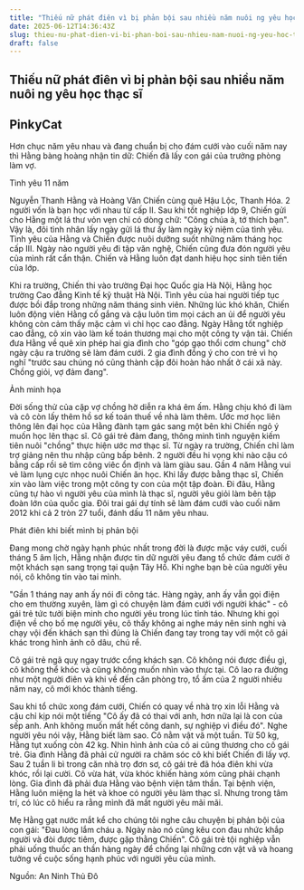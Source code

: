 ```yaml
---
title: "Thiếu nữ phát điên vì bị phản bội sau nhiều năm nuôi ng yêu học thạc sĩ"
date: 2025-06-12T14:36:43Z
slug: thieu-nu-phat-dien-vi-bi-phan-boi-sau-nhieu-nam-nuoi-ng-yeu-hoc-thac-si
draft: false
---
```


## Thiếu nữ phát điên vì bị phản bội sau nhiều năm nuôi ng yêu học thạc sĩ

## PinkyCat

Hơn chục năm yêu nhau và đang chuẩn bị cho đám cưới vào cuối năm nay thì Hằng bàng hoàng nhận tin dữ: Chiến đã lấy con gái của trưởng phòng làm vợ. 
 
 
Tình yêu 11 năm
 
Nguyễn Thanh Hằng và Hoàng Văn Chiến cùng quê Hậu Lộc, Thanh Hóa. 2 người vốn là bạn học với nhau từ cấp II. Sau khi tốt nghiệp lớp 9, Chiến gửi cho Hằng một lá thư vỏn vẹn chỉ có dòng chữ: "Công chúa à, tớ thích bạn". Vậy là, đôi tình nhân lấy ngày gửi lá thư ấy làm ngày kỷ niệm của tình yêu. Tình yêu của Hằng và Chiến được nuôi dưỡng suốt những năm tháng học cấp III. Ngày nào người yêu đi tập văn nghệ, Chiến cũng đưa đón người yêu của mình rất cẩn thận. Chiến và Hằng luôn đạt danh hiệu học sinh tiên tiến của lớp.
 
Khi ra trường, Chiến thi vào trường Đại học Quốc gia Hà Nội, Hằng học trường Cao đẳng Kinh tế kỹ thuật Hà Nội. Tình yêu của hai người tiếp tục được bồi đắp trong những năm tháng sinh viên. Những lúc khó khăn, Chiến luôn động viên Hằng cố gắng và cậu luôn tìm mọi cách an ủi để người yêu không còn cảm thấy mặc cảm vì chỉ học cao đẳng. Ngày Hằng tốt nghiệp cao đẳng, cô xin vào làm kế toán thương mại cho một công ty vận tải. Chiến đưa Hằng về quê xin phép hai gia đình cho "góp gạo thổi cơm chung" chờ ngày cậu ra trường sẽ làm đám cưới. 2 gia đình đồng ý cho con trẻ vì họ nghĩ "trước sau chúng nó cũng thành cặp đôi hoàn hảo nhất ở cái xã này. Chồng giỏi, vợ đảm đang".
 

Ảnh minh họa
 
Đời sống thử của cặp vợ chồng hờ diễn ra khá êm ấm. Hằng chịu khó đi làm và cô còn lấy thêm hồ sơ kế toán thuế về nhà làm thêm. Ước mơ học liên thông lên đại học của Hằng đành tạm gác sang một bên khi Chiến ngỏ ý muốn học lên thạc sĩ. Cô gái trẻ đảm đang, thông minh tình nguyện kiếm tiên nuôi "chồng" thực hiện ước mơ thạc sĩ. Từ ngày ra trường, Chiến chỉ làm trợ giảng nên thu nhập cũng bấp bênh. 2 người đều hi vọng khi nào cậu có bằng cấp rồi sẽ tìm công viêc ổn định và làm giàu sau. Gần 4 năm Hằng vui vẻ làm lụng cực nhọc nuôi Chiến ăn học. Khi lấy được bằng thạc sĩ, Chiến xin vào làm việc trong một công ty con của một tập đoàn. Đi đâu, Hằng cũng tự hào vì người yêu của mình là thạc sĩ, người yêu giỏi làm bên tập đoàn lớn của quốc gia. Đôi trai gái dự tính sẽ làm đám cưới vào cuối năm 2012 khi cả 2 tròn 27 tuổi, đánh dấu 11 năm yêu nhau.
 
Phát điên khi biết mình bị phản bội
 
Đang mong chờ ngày hạnh phúc nhất trong đời là được mặc váy cưới, cuối tháng 5 âm lịch, Hằng nhận được tin dữ người yêu đang tổ chức đám cưới ở một khách sạn sang trọng tại quận Tây Hồ. Khi nghe bạn bè của người yêu nói, cô không tin vào tai mình.
 
"Gần 1 tháng nay anh ấy nói đi công tác. Hàng ngày, anh ấy vẫn gọi điện cho em thường xuyên, làm gì có chuyện làm đám cưới với người khác" - cô gái trẻ tức tưởi biện minh cho người yêu trong lúc tỉnh táo. Nhưng khi gọi điện về cho bố mẹ người yêu, cô thấy không ai nghe máy nên sinh nghi và chạy vội đến khách sạn thì đúng là Chiến đang tay trong tay với một cô gái khác trong hình ảnh cô dâu, chú rể.
 
Cô gái trẻ ngã quỵ ngay trước cổng khách sạn. Cô không nói được điều gì, cô không thể khóc và cũng không muốn nhìn vào thực tại. Cô lao ra đường như một người điên và khi về đến căn phòng trọ, tổ ấm của 2 người nhiều năm nay, cô mới khóc thành tiếng.
 
Sau khi tổ chức xong đám cưới, Chiến có quay về nhà trọ xin lỗi Hằng và cậu chỉ kịp nói một tiếng "Cô ấy đã có thai với anh, hơn nữa lại là con của sếp anh. Anh không muốn mất hết công danh, sự nghiệp vì điều đó". Nghe người yêu nói vậy, Hằng biết làm sao. Cô nằm vật vã một tuần. Từ 50 kg, Hằng tụt xuống còn 42 kg. Nhìn hình ảnh của cô ai cũng thương cho cô gái trẻ. Gia đình Hằng đã phải cử người ra chăm sóc cô khi biết Chiến đi lấy vợ. Sau 2 tuần li bì trong căn nhà trọ đơn sơ, cô gái trẻ đã hóa điên khi vừa khóc, rồi lại cười. Cô vừa hát, vừa khóc khiến hàng xóm cũng phải chạnh lòng. Gia đình đã phải đưa Hằng vào bệnh viện tâm thần. Tại bệnh viện, Hằng luôn miệng la hét và khoe có người yêu làm thạc sĩ. Nhưng trong tâm trí, có lúc cô hiểu ra rằng mình đã mất người yêu mãi mãi.
 
Mẹ Hằng gạt nước mắt kể cho chúng tôi nghe câu chuyện bị phản bội của con gái: "Đau lòng lắm cháu ạ. Ngày nào nó cũng kêu con đau nhức khắp người và đòi được tiêm, được gặp thằng Chiến". Cô gái trẻ tội nghiệp vẫn phải uống thuốc an thần hàng ngày để chống lại những cơn vật vã và hoang tưởng về cuộc sống hạnh phúc với người yêu của mình.
 
 
 
 
 
 
 
Nguồn: An Ninh Thủ Đô